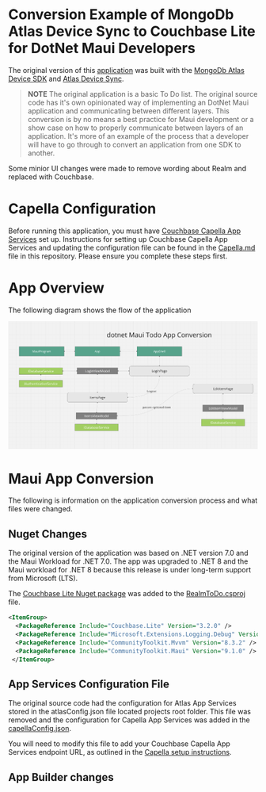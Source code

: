 ﻿# Conversion Example of MongoDb Atlas Device Sync to Couchbase Lite for DotNet Maui Developers 

The original version of this [application](https://github.com/mongodb/template-app-maui-todo)  was built with the [MongoDb Atlas Device SDK](https://www.mongodb.com/docs/atlas/device-sdks/sdk/dotnet/) and [Atlas Device Sync](https://www.mongodb.com/docs/atlas/app-services/sync/). 

> **NOTE**
>The original application is a basic To Do list.  The original source code has it's own opinionated way of implementing an DotNet Maui application and communicating between different layers.  This conversion is by no means a best practice for Maui development or a show case on how to properly communicate between layers of an application.  It's more of an example of the process that a developer will have to go through to convert an application from one SDK to another.
>

Some minior UI changes were made to remove wording about Realm and replaced with Couchbase.

# Capella Configuration

Before running this application, you must have [Couchbase Capella App Services](https://docs.couchbase.com/cloud/get-started/configuring-app-services.html) set up.  Instructions for setting up Couchbase Capella App Services and updating the configuration file can be found in the [Capella.md](./Capella.md) file in this repository.  Please ensure you complete these steps first.

# App Overview
The following diagram shows the flow of the application

![App Flow](dotnet-todo-app-flow.png)

# Maui App Conversion

The following is information on the application conversion process and what files were changed.

## Nuget Changes

The original version of the application was based on .NET version 7.0 and the Maui Workload for .NET 7.0.  The app was upgraded to .NET 8 and the Maui workload for .NET 8 because this release is under long-term support from Microsoft (LTS).  

The [Couchbase Lite Nuget package](https://docs.couchbase.com/couchbase-lite/current/csharp/gs-install.html) was added to the [RealmToDo.csproj](https://github.com/couchbaselabs/cbl-template-app-maui-todo/blob/main/RealmTodo/RealmTodo.csproj#L48) file.  

```xml 
<ItemGroup>
  <PackageReference Include="Couchbase.Lite" Version="3.2.0" />
  <PackageReference Include="Microsoft.Extensions.Logging.Debug" Version="8.0.1" />
  <PackageReference Include="CommunityToolkit.Mvvm" Version="8.3.2" />
  <PackageReference Include="CommunityToolkit.Maui" Version="9.1.0" />
 </ItemGroup>
```
## App Services Configuration File

The original source code had the configuration for Atlas App Services stored in the atlasConfig.json file located projects root folder.  This file was removed and the configuration for Capella App Services was added in the [capellaConfig.json](https://github.com/couchbaselabs/cbl-template-app-maui-todo/blob/main/RealmTodo/capellaConfig.json#L2).

You will need to modify this file to add your Couchbase Capella App Services endpoint URL, as outlined in the [Capella setup instructions](./Capella.md).

## App Builder changes

